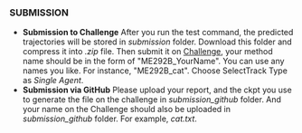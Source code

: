 ### SUBMISSION
- **Submission to Challenge** After you run the test command, the predicted trajectories will be stored in *submission* folder. Download this folder and compress it into *.zip* file. Then submit it on [Challenge](https://challenge.interaction-dataset.com/upload/), your method name should be in the form of "ME292B_YourName". You can use any names you like. For instance, "ME292B_cat". Choose SelectTrack Type as *Single Agent*.
- **Submission via GitHub** Please upload your report, and the ckpt you use to generate the file on the challenge in *submission_github* folder. And your name on the Challenge should also be uploaded in *submission_github* folder. For example, *cat.txt*.